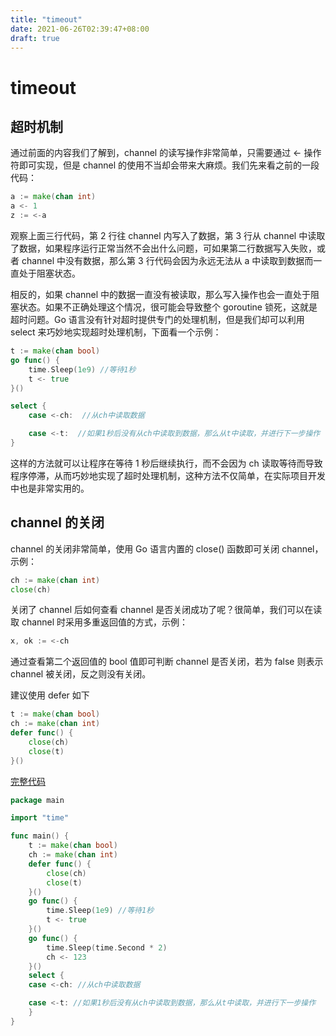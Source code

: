 ```yaml
---
title: "timeout"
date: 2021-06-26T02:39:47+08:00
draft: true
---
```


# timeout

## 超时机制

通过前面的内容我们了解到，channel 的读写操作非常简单，只需要通过 <- 操作符即可实现，但是 channel 的使用不当却会带来大麻烦。我们先来看之前的一段代码：

```go
a := make(chan int)
a <- 1
z := <-a
```

观察上面三行代码，第 2 行往 channel 内写入了数据，第 3 行从 channel 中读取了数据，如果程序运行正常当然不会出什么问题，可如果第二行数据写入失败，或者 channel 中没有数据，那么第 3 行代码会因为永远无法从 a
中读取到数据而一直处于阻塞状态。

相反的，如果 channel 中的数据一直没有被读取，那么写入操作也会一直处于阻塞状态。如果不正确处理这个情况，很可能会导致整个 goroutine 锁死，这就是超时问题。Go
语言没有针对超时提供专门的处理机制，但是我们却可以利用 select 来巧妙地实现超时处理机制，下面看一个示例：

```go
t := make(chan bool)
go func() {
    time.Sleep(1e9) //等待1秒
    t <- true
}()

select {
    case <-ch:  //从ch中读取数据

    case <-t:  //如果1秒后没有从ch中读取到数据，那么从t中读取，并进行下一步操作
}
```

这样的方法就可以让程序在等待 1 秒后继续执行，而不会因为 ch 读取等待而导致程序停滞，从而巧妙地实现了超时处理机制，这种方法不仅简单，在实际项目开发中也是非常实用的。

## channel 的关闭

channel 的关闭非常简单，使用 Go 语言内置的 close() 函数即可关闭 channel，示例：

```go
ch := make(chan int)
close(ch)
```

关闭了 channel 后如何查看 channel 是否关闭成功了呢？很简单，我们可以在读取 channel 时采用多重返回值的方式，示例：

```go
x, ok := <-ch
```

通过查看第二个返回值的 bool 值即可判断 channel 是否关闭，若为 false 则表示 channel 被关闭，反之则没有关闭。

建议使用 defer 如下

```go
t := make(chan bool)
ch := make(chan int)
defer func() {
    close(ch)
    close(t)
}()
```

[完整代码](timeout.go)

```go
package main

import "time"

func main() {
	t := make(chan bool)
	ch := make(chan int)
	defer func() {
		close(ch)
		close(t)
	}()
	go func() {
		time.Sleep(1e9) //等待1秒
		t <- true
	}()
	go func() {
		time.Sleep(time.Second * 2)
		ch <- 123
	}()
	select {
	case <-ch: //从ch中读取数据

	case <-t: //如果1秒后没有从ch中读取到数据，那么从t中读取，并进行下一步操作
	}
}
```